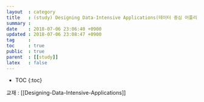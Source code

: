 ```yaml
---
layout  : category
title   : (study) Designing Data-Intensive Applications(데이터 중심 어플리케이션 설계)
summary : 
date    : 2018-07-06 23:06:40 +0900
updated : 2018-07-06 23:08:47 +0900
tag     : 
toc     : true
public  : true
parent  : [[study]]
latex   : false
---
```

* TOC
{:toc}

교재 : [[Designing-Data-Intensive-Applications]]

